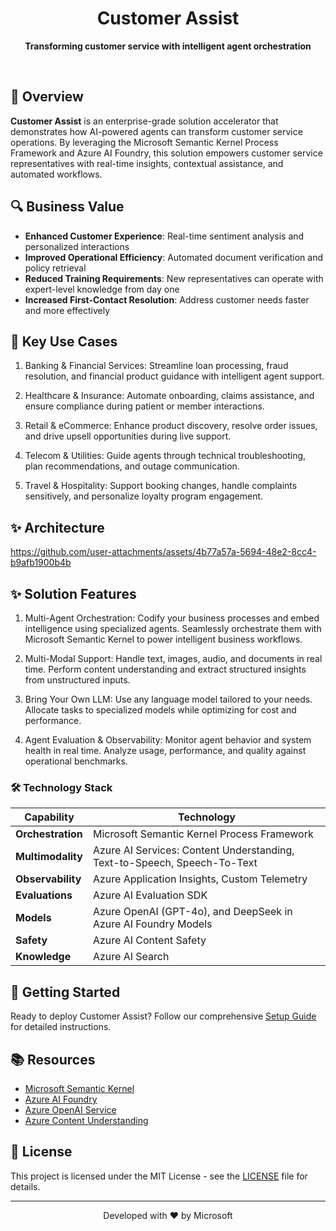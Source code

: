<div align="center">
  <h1>
    Customer Assist
  </h1>
  <p><strong>Transforming customer service with intelligent agent orchestration</strong></p>
  <br>
</div>

## 🚀 Overview

**Customer Assist** is an enterprise-grade solution accelerator that demonstrates how AI-powered agents can transform customer service operations. By leveraging the Microsoft Semantic Kernel Process Framework and Azure AI Foundry, this solution empowers customer service representatives with real-time insights, contextual assistance, and automated workflows.

## 🔍 Business Value

- **Enhanced Customer Experience**: Real-time sentiment analysis and personalized interactions
- **Improved Operational Efficiency**: Automated document verification and policy retrieval
- **Reduced Training Requirements**: New representatives can operate with expert-level knowledge from day one
- **Increased First-Contact Resolution**: Address customer needs faster and more effectively

## 💼 Key Use Cases

1. Banking & Financial Services: 
Streamline loan processing, fraud resolution, and financial product guidance with intelligent agent support.

2. Healthcare & Insurance:
Automate onboarding, claims assistance, and ensure compliance during patient or member interactions.

3. Retail & eCommerce: 
Enhance product discovery, resolve order issues, and drive upsell opportunities during live support.

4. Telecom & Utilities:
Guide agents through technical troubleshooting, plan recommendations, and outage communication.

5. Travel & Hospitality:
Support booking changes, handle complaints sensitively, and personalize loyalty program engagement.

## ✨ Architecture

https://github.com/user-attachments/assets/4b77a57a-5694-48e2-8cc4-b9afb1900b4b

## ✨ Solution Features


1. Multi-Agent Orchestration:
Codify your business processes and embed intelligence using specialized agents. Seamlessly orchestrate them with Microsoft Semantic Kernel to power intelligent business workflows.

2. Multi-Modal Support:
Handle text, images, audio, and documents in real time. Perform content understanding and extract structured insights from unstructured inputs.

3. Bring Your Own LLM:
Use any language model tailored to your needs. Allocate tasks to specialized models while optimizing for cost and performance.

4. Agent Evaluation & Observability:
Monitor agent behavior and system health in real time. Analyze usage, performance, and quality against operational benchmarks.


### 🛠️ Technology Stack

| Capability | Technology |
|------------|------------|
| **Orchestration** | Microsoft Semantic Kernel Process Framework |
| **Multimodality** | Azure AI Services: Content Understanding, Text-to-Speech, Speech-To-Text  |
| **Observability** | Azure Application Insights, Custom Telemetry |
| **Evaluations** | Azure AI Evaluation SDK |
| **Models** | Azure OpenAI (GPT-4o), and DeepSeek in Azure AI Foundry Models |
| **Safety** | Azure AI Content Safety |
| **Knowledge** | Azure AI Search |



## 🔧 Getting Started

Ready to deploy Customer Assist? Follow our comprehensive [Setup Guide](src/solution_accelerators/customer_assist/SETUP.md) for detailed instructions.


## 📚 Resources

- [Microsoft Semantic Kernel](https://github.com/microsoft/semantic-kernel)
- [Azure AI Foundry](https://ai.azure.com/)
- [Azure OpenAI Service](https://learn.microsoft.com/en-us/azure/ai-services/openai/)
- [Azure Content Understanding](https://learn.microsoft.com/en-us/azure/ai-services/content-understanding/)

## 📄 License

This project is licensed under the MIT License - see the [LICENSE](LICENSE) file for details.

---

<div align="center">
  <p>Developed with ❤️ by Microsoft</p>
</div>
